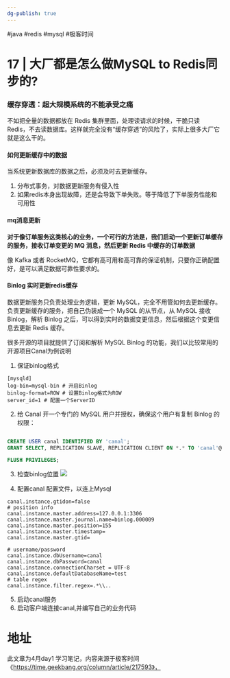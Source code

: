 ```yaml
---
dg-publish: true
---
```


#java #redis #mysql #极客时间 

# 17 | 大厂都是怎么做MySQL to Redis同步的?

### 缓存穿透：超大规模系统的不能承受之痛

不如把全量的数据都放在 Redis 集群里面，处理读请求的时候，干脆只读 Redis，不去读数据库。这样就完全没有“缓存穿透”的风险了，实际上很多大厂它就是这么干的。

#### 如何更新缓存中的数据

当系统更新数据库的数据之后，必须及时去更新缓存。

1. 分布式事务，对数据更新服务有侵入性
2. 如果redis本身出现故障，还是会导致下单失败。等于降低了下单服务性能和可用性

#### mq消息更新

**对于像订单服务这类核心的业务，一个可行的方法是，我们启动一个更新订单缓存的服务，接收订单变更的 MQ 消息，然后更新 Redis 中缓存的订单数据**

像 Kafka 或者 RocketMQ，它都有高可用和高可靠的保证机制，只要你正确配置好，是可以满足数据可靠性要求的。

#### Binlog 实时更新redis缓存

数据更新服务只负责处理业务逻辑，更新 MySQL，完全不用管如何去更新缓存。负责更新缓存的服务，把自己伪装成一个 MySQL 的从节点，从 MySQL 接收 Binlog，解析 Binlog 之后，可以得到实时的数据变更信息，然后根据这个变更信息去更新 Redis 缓存。

很多开源的项目就提供了订阅和解析 MySQL Binlog 的功能，我们以比较常用的开源项目Canal为例说明

1. 保证binlog格式
```
[mysqld]
log-bin=mysql-bin # 开启Binlog
binlog-format=ROW # 设置Binlog格式为ROW
server_id=1 # 配置一个ServerID
```

2. 给 Canal 开一个专门的 MySQL 用户并授权，确保这个用户有复制 Binlog 的权限：
```sql

CREATE USER canal IDENTIFIED BY 'canal';  
GRANT SELECT, REPLICATION SLAVE, REPLICATION CLIENT ON *.* TO 'canal'@'%';

FLUSH PRIVILEGES;
```

3. 检查binlog位置
![](https://static001.geekbang.org/resource/image/01/8f/01293d0ccc372418f3e01c785e204b8f.png?wh=1436*310)

4. 配置canal 配置文件，以连上Mysql
```properties
canal.instance.gtidon=false
# position info
canal.instance.master.address=127.0.0.1:3306
canal.instance.master.journal.name=binlog.000009
canal.instance.master.position=155
canal.instance.master.timestamp=
canal.instance.master.gtid=

# username/password
canal.instance.dbUsername=canal
canal.instance.dbPassword=canal
canal.instance.connectionCharset = UTF-8
canal.instance.defaultDatabaseName=test
# table regex
canal.instance.filter.regex=.*\\..
```

5. 启动canal服务
6.  启动客户端连接canal,并编写自己的业务代码


# 地址

此文章为4月day1 学习笔记，内容来源于极客时间《https://time.geekbang.org/column/article/217593》，